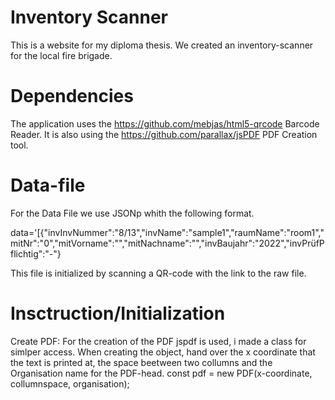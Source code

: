 # Inventory Scanner
This is a website for my diploma thesis.
We created an inventory-scanner for the local fire brigade.

# Dependencies
The application uses the https://github.com/mebjas/html5-qrcode Barcode Reader.
It is also using the https://github.com/parallax/jsPDF PDF Creation tool.
# Data-file
For the Data File we use JSONp whith the following format.

data='[{"invInvNummer":"8/13","invName":"sample1","raumName":"room1","mitNr":"0","mitVorname":"","mitNachname":"","invBaujahr":"2022","invPrüfPflichtig":"-"}

This file is initialized by scanning a QR-code with the link to the raw file.

# Insctruction/Initialization
Create PDF:
For the creation of the PDF jspdf is used, i made a class for simlper access.
When creating the object, hand over the x coordinate that the text is printed at, the space beetween two collumns and the Organisation name for the PDF-head.
const pdf = new PDF(x-coordinate, collumnspace, organisation);
